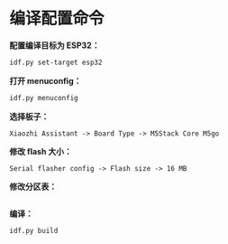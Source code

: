 # 编译配置命令

**配置编译目标为 ESP32：**

```bash
idf.py set-target esp32
```

**打开 menuconfig：**

```bash
idf.py menuconfig
```

**选择板子：**

```
Xiaozhi Assistant -> Board Type -> M5Stack Core M5go

```

**修改 flash 大小：**

```
Serial flasher config -> Flash size -> 16 MB
```

**修改分区表：**

```
```

**编译：**

```bash
idf.py build
```